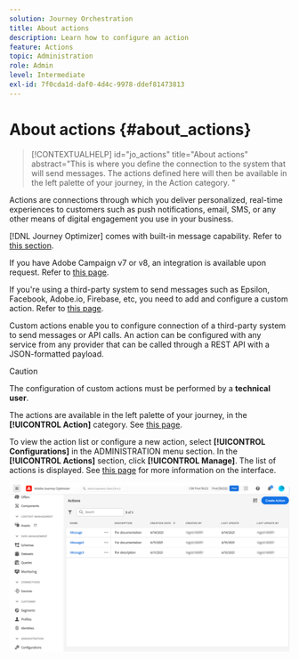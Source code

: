 ```yaml
---
solution: Journey Orchestration
title: About actions
description: Learn how to configure an action
feature: Actions
topic: Administration
role: Admin
level: Intermediate
exl-id: 7f0cda1d-daf0-4d4c-9978-ddef81473813
---
```

# About actions {#about_actions}

>[!CONTEXTUALHELP]
>id="jo_actions"
>title="About actions"
>abstract="This is where you define the connection to the system that will send messages. The actions defined here will then be available in the left palette of your journey, in the Action category. "

Actions are connections through which you deliver personalized, real-time experiences to customers such as push notifications, email, SMS, or any other means of digital engagement you use in your business.

[!DNL Journey Optimizer] comes with built-in message capability. Refer to [this section](../get-started-content.md).

If you have Adobe Campaign v7 or v8, an integration is available upon request. Refer to [this page](../action/acc-action.md).

If you're using a third-party system to send messages such as Epsilon, Facebook, Adobe.io, Firebase, etc, you need to add and configure a custom action. Refer to [this page](../action/about-custom-action-configuration.md).

Custom actions enable you to configure connection of a third-party system to send messages or API calls. An action can be configured with any service from any provider that can be called through a REST API with a JSON-formatted payload.

>[!CAUTION]
>
>The configuration of custom actions must be performed by a **technical user**.

The actions are available in the left palette of your journey, in the **[!UICONTROL Action]** category. See [this page](../building-journeys/about-journey-activities.md#action-activities).

To view the action list or configure a new action, select **[!UICONTROL Configurations]** in the ADMINISTRATION menu section. In the  **[!UICONTROL Actions]** section, click **[!UICONTROL Manage]**. The list of actions is displayed. See [this page](../start/user-interface.md) for more information on the interface.

![](../assets/custom1.png)
